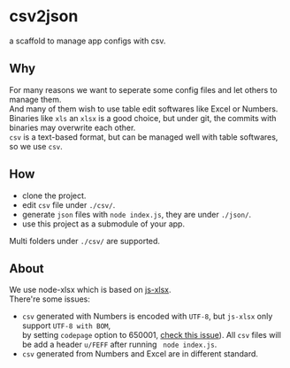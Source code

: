# csv2json

a scaffold to manage app configs with csv.

## Why

For many reasons we want to seperate some config files and let others to manage them.  
And many of them wish to use table edit softwares like Excel or Numbers.  
Binaries like `xls` an `xlsx` is a good choice, but under git, the commits with binaries may overwrite each other.  
`csv` is a text-based format, but can be managed well with table softwares, so we use `csv`.

## How

- clone the project.
- edit `csv` file under `./csv/`.
- generate `json` files with `node index.js`, they are under `./json/`.
- use this project as a submodule of your app.

Multi folders under `./csv/` are supported.

## About

We use node-xlsx which is based on [js-xlsx](https://github.com/SheetJS/js-xlsx).  
There're some issues:

- `csv` generated with Numbers is encoded with `UTF-8`, but `js-xlsx` only support `UTF-8 with BOM`,  
by setting `codepage` option to 650001, [check this issue](https://github.com/SheetJS/js-xlsx/issues/1060)). 
All `csv` files will be add a header `u/FEFF` after running ` node index.js`.
- `csv` generated from Numbers and Excel are in different standard.
